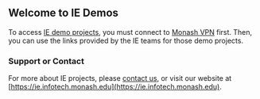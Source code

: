 ## Welcome to IE Demos

To access [IE demo projects](https://iexp.be), you must connect to [Monash VPN](https://vpn.monash.edu) first. Then, you can use the links provided by the IE teams for those demo projects. 

### Support or Contact

For more about IE projects, please [contact us](mailto:fit5120.allcampuses-x@monash.edu), or visit our website at [https://ie.infotech.monash.edu](https://ie.infotech.monash.edu). 

